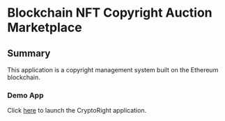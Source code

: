 # Blockchain NFT Copyright Auction Marketplace


## Summary

This application is a copyright management system built on the Ethereum blockchain.

### Demo App 

Click [here](https://winstonpgao.github.io/BlockChain_2/) to launch the CryptoRight application.
